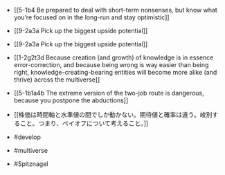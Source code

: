 - [[5-1b4 Be prepared to deal with short-term nonsenses, but know what you’re focused on in the long-run and stay optimistic]]
- [[9-2a3a Pick up the biggest upside potential]]
- [[9-2a3a Pick up the biggest upside potential]]
- [[1-2g2t3d Because creation (and growth) of knowledge is in essence error-correction, and because being wrong is way easier than being right, knowledge-creating-bearing entities will become more alike (and thrive) across the multiverse]]

- [[5-1b1a4b The extreme version of the two-job route is dangerous, because you postpone the abductions]]

- [[株価は時間軸と水準値の間でしか動かない。期待値と確率は違う。峻別すること。つまり、ペイオフについて考えること。]]

- #develop
- #multiverse
- #Spitznagel
